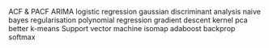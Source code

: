<!-- k-means -->
<!-- k-nearest -->
<!-- regression -->
<!-- feature scaling -->
<!-- PCA -->
<!-- metrics - precision, recall & confusion matrix -->
<!-- binary decsion tree -->
<!-- random forest -->
ACF & PACF
ARIMA
logistic regression
gaussian discriminant analysis
naive bayes
regularisation
polynomial regression
gradient descent
kernel pca
better k-means
Support vector machine 
isomap
adaboost
backprop
softmax
